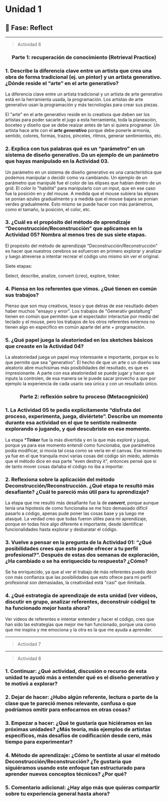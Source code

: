 # Unidad 1

## 🤔 Fase: Reflect

---------------------------------------------------------------------------------------------------------------------------------------------------------------------------------------------------------------------------------

> Actividad 6

### <p align=center> Parte 1: recuperación de conocimiento (Retrieval Practice) </p>

### 1. Describe la diferencia clave entre un artista que crea una obra de forma tradicional (ej. un pintor) y un artista generativo. ¿Dónde reside el “arte” en el arte generativo?

La diferencia clave entre un artista tradicional y un artista de arte generativo está en la herramienta usada, la programación. Los artistas de arte generativo usan la programación y más tecnologías para crear sus piezas. 

El "arte" en el arte generativo reside en lo creativos que deben ser los artistas para poder sacarle el jugo a esta herramienta, toda la planeación, boceteo y diseño que se debe reaizar antes de tan si quiera programar. Un artista hace arte con el ***arte generativo*** porque debe ponerle armonía, sentido, colores, formas, trazos, pinceles, ritmos, generar sentimientos, etc.
   
### 2. Explica con tus palabras qué es un “parámetro” en un sistema de diseño generativo. Da un ejemplo de un parámetro que hayas manipulado en la Actividad 03.

Un parámetro en un sistema de diseño generativo es una característica que podemos manipular o decidir como va cambiando. Un ejemplo de un parámetro que manipulé fue el color de las elipses que habian dentro de un grid. El color lo "habilité" para manipularlo con un input, que en ese caso fue la posición en y del mouse. A medida que el mouse subiera las elipses se ponian azules gradualmente y a medida que el mouse bajara se ponian verdes gradualmente. Esto mismo se puede hacer con más parámetros, como el tamaño, la posición, el color, etc.

### 3. ¿Cuál es el propósito del método de aprendizaje “Deconstrucción/Reconstrucción” que aplicamos en la Actividad 05? Nombra al menos tres de sus siete etapas.

El propósito del método de aprendizaje “Deconstrucción/Reconstrucción" es hacer que nuestros cerebros se esfuercen en primero explorar y analizar y luego atreverse a intentar recrear el código uno mismo sin ver el original. 

Siete etapas:

Select, describe, analize, convert (creo), explore, tinker.

### 4. Piensa en los referentes que vimos. ¿Qué tienen en común sus trabajos?
Pienso que son muy creativos, tesos y que detras de ese resultado deben haber muchos "ensayo y error". Los trabajos de "Generativ gestaltung" tienen en común que permiten que el espectador interactúe por medio del teclado y el mouse, pero los trabajos de los otros referentes externos no tienen algo en especifico en común aparte del arte + programación.

### 5. ¿Qué papel juega la aleatoriedad en los sketches básicos que creaste en la Actividad 04?
La aleatoriedad juega un papel muy interesante e importante, porque es lo que permite que sea "generativo". El hecho de que un arte o un diseño sea aleatorio abre muchisimas más posibilidades del resultado, es que es impresionante. A parte con esa aleatoriedad se puede jugar y hacer que inputs la controlen, de esa manera se le puede sacar provecho a que por ejemplo la experiencia de cada usario sea única y con un resultado único.


### <p align=center> Parte 2: reflexión sobre tu proceso (Metacognición) </p>

### 1. La Actividad 05 te pedía explícitamente “disfruta del proceso, experimenta, juega, diviértete”. Describe un momento durante esa actividad en el que te sentiste realmente explorando o jugando, y qué descubriste en ese momento.

La etapa ***Tinker** fue la más divertida y en la que más exploré y jugué, porque ya para ese momento entendí como funcionaba, que parámetros podía modificar, si movia tal cosa como se vería en el canvas. Ese momento ya fue en el que tranquila moví varias cosas del código sin miedo, además que el método dice en esa parte "even destroy it", entonces pensé que si de tanto mover cosas dañaba el código no iba a importar.

### 2. Reflexiona sobre la aplicación del método Deconstrucción/Reconstrucción. ¿Qué etapa te resultó más desafiante? ¿Cuál te pareció más útil para tu aprendizaje?

La etapa que me resultó más desafiante fue la de ***convert***, porque aunque tenía una hipotesis de como funcionaba se me hizo demasiado difícil pasarlo a código, apenas pude poner las cosas base y ya luego me atasqué. La verdad creo que todas fueron útiles para mi aprendizaje, porque en todas hice algo diferente e importante, desde identificar funcionalidades hasta explorar y desbaratar el código.

### 3. Vuelve a pensar en la pregunta de la Actividad 01: “¿Qué posibilidades crees que esto puede ofrecer a tu perfil profesional?”. Después de estas dos semanas de exploración, ¿Ha cambiado o se ha enriquecido tu respuesta? ¿Cómo?

Se ha enriquecido, ya que al ver el trabajo de más referentes puedo decir con más confianza que las posibilidades que esto ofrece para mi perfil profesional son demasiadas, la creatividad está "casi" que ilimitada.

### 4. ¿Qué estrategia de aprendizaje de esta unidad (ver videos, discutir en grupo, analizar referentes, deconstruir código) te ha funcionado mejor hasta ahora?

Ver videos de referentes e intentar entender y hacer el código, creo que han sido las estrategias que mejor me han funcionado, porque una como que me inspira y me emociona y la otra es la que me ayuda a aprender.

---------------------------------------------------------------------------------------------------------------------------------------------------------------------------------------------------------------------------------

> Actividad 7




---------------------------------------------------------------------------------------------------------------------------------------------------------------------------------------------------------------------------------

> Actividad 8

### 1. Continuar: ¿Qué actividad, discusión o recurso de esta unidad te ayudó más a entender qué es el diseño generativo y te motivó a explorar?


### 2. Dejar de hacer: ¿Hubo algún referente, lectura o parte de la clase que te pareció menos relevante, confusa o que podríamos omitir para enfocarnos en otras cosas?


### 3. Empezar a hacer: ¿Qué te gustaría que hiciéramos en las próximas unidades? ¿Más teoría, más ejemplos de artistas específicos, más desafíos de codificación desde cero, más tiempo para experimentar?


### 4. Método de aprendizaje: ¿Cómo te sentiste al usar el método Deconstrucción/Reconstrucción? ¿Te gustaría que siguiéramos usando este enfoque tan estructurado para aprender nuevos conceptos técnicos? ¿Por qué?


### 5. Comentario adicional: ¿Hay algo más que quieras compartir sobre tu experiencia general hasta ahora?
